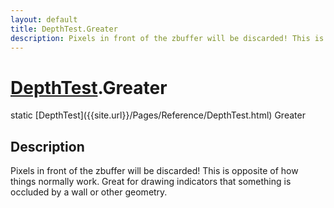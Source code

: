 ```yaml
---
layout: default
title: DepthTest.Greater
description: Pixels in front of the zbuffer will be discarded! This is opposite of how things normally work. Great for drawing indicators that something is occluded by a wall or other geometry.
---
```

# [DepthTest]({{site.url}}/Pages/Reference/DepthTest.html).Greater

<div class='signature' markdown='1'>
static [DepthTest]({{site.url}}/Pages/Reference/DepthTest.html) Greater
</div>

## Description
Pixels in front of the zbuffer will be discarded! This
is opposite of how things normally work. Great for drawing
indicators that something is occluded by a wall or other
geometry.

